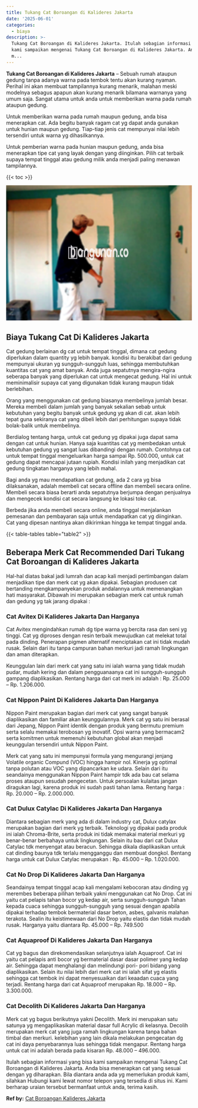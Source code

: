 ```yaml
---
title: Tukang Cat Boroangan di Kalideres Jakarta
date: '2025-06-01'
categories:
  - biaya
description: >-
  Tukang Cat Boroangan di Kalideres Jakarta. Itulah sebagian informasi yang bisa
  kami sampaikan mengenai Tukang Cat Boroangan di Kalideres Jakarta. Anda bisa
  m...
---
```


**Tukang Cat Boroangan di Kalideres Jakarta** – Sebuah rumah ataupun gedung tanpa adanya warna pada tembok tentu akan kurang nyaman. Perihal ini akan membuat tampilannya kurang menarik, malahan meski modelnya sebagus apapun akan kurang menarik bilamana warnanya yang umum saja. Sangat utama untuk anda untuk memberikan warna pada rumah ataupun gedung.

Untuk memberikan warna pada rumah maupun gedung, anda bisa menerapkan cat. Ada begitu banyak ragam cat yg dapat anda gunakan untuk hunian maupun gedung. Tiap-tiap jenis cat mempunyai nilai lebih tersendiri untuk warna yg dihasilkannya.

Untuk pemberian warna pada hunian maupun gedung, anda bisa menerapkan tipe cat yang layak dengan yang diinginkan. Pilih cat terbaik supaya tempat tinggal atau gedung milik anda menjadi paling menawan tampilannya.

{{< toc >}}

![Tukang Cat Boroangan di Kalideres Jakarta](/images/jasa-cat-murah22.png)

## Biaya Tukang Cat Di Kalideres Jakarta

Cat gedung berlainan dg cat untuk tempat tinggal, dimana cat gedung diperlukan dalam quantity yg lebih banyak. kondisi itu berakibat dari gedung mempunyai ukuran yg sungguh-sungguh luas, sehingga membutuhkan kuantitas cat yang amat banyak. Anda juga sepatutnya mengira-ngira seberapa banyak yang diperlukan cat untuk mengecat gedung. Hal ini untuk meminimalisir supaya cat yang digunakan tidak kurang maupun tidak berlebihan.

Orang yang menggunakan cat gedung biasanya membelinya jumlah besar. Mereka membeli dalam jumlah yang banyak sekalian sebab untuk kebutuhan yang begitu banyak untuk gedung yg akan di cat. akan lebih tepat guna sekiranya cat yang dibeli lebih dari perhitungan supaya tidak bolak-balik untuk membelinya.

Berdialog tentang harga, untuk cat gedung yg dipakai juga dapat sama dengan cat untuk hunian. Hanya saja kuantitas cat yg membedakan untuk kebutuhan gedung yg sangat luas dibandingi dengan rumah. Contohnya cat untuk tempat tinggal mengeluarkan harga sampai Rp. 500.000, untuk cat gedung dapat mencapai jutaan rupiah. Kondisi inilah yang menjadikan cat gedung tingkatan harganya yang lebih mahal.

Bagi anda yg mau mendapatkan cat gedung, ada 2 cara yg bisa dilaksanakan, adalah membeli cat secara offline dan membeli secara online. Membeli secara biasa berarti anda sepatutnya berjumpa dengan penjualnya dan mengecek kondisi cat secara langsung ke lokasi toko cat.

Berbeda jika anda membeli secara online, anda tinggal menjalankan pemesanan dan pembayaran saja untuk mendapatkan cat yg diinginkan. Cat yang dipesan nantinya akan dikirimkan hingga ke tempat tinggal anda.

{{< table-tables table="table2" >}}

## Beberapa Merk Cat Recommended Dari Tukang Cat Boroangan di Kalideres Jakarta

Hal-hal diatas bakal jadi lumrah dan acap kali menjadi pertimbangan dalam menjadikan tipe dan merk cat yg akan dipakai. Sebagian produsen cat bertanding mengkampanyekan produk andalannya untuk memenangkan hati masyarakat. Dibawah ini merupakan sebagian merk cat untuk rumah dan gedung yg tak jarang dipakai :

### Cat Avitex Di Kalideres Jakarta Dan Harganya

Cat Avitex mengindahkan rumah dg tipe warna yg bercita rasa dan seni yg tinggi. Cat yg diproses dengan resin terbaik mewujudkan cat melekat total pada dinding. Penerapan pigmen alternatif menciptakan cat ini tidak mudah rusak. Selain dari itu tanpa campuran bahan merkuri jadi ramah lingkungan dan aman diterapkan.

Keunggulan lain dari merk cat yang satu ini ialah warna yang tidak mudah pudar, mudah kering dan dalam pengguanaanya cat ini sungguh-sungguh gampang diaplikasikan. Rentang harga dari cat merk ini adalah : Rp. 25.000 – Rp. 1.206.000.

### Cat Nippon Paint Di Kalideres Jakarta Dan Harganya

Nippon Paint merupakan bagian dari merk cat yang sangat banyak diaplikasikan dan familiar akan keunggulannya. Merk cat yg satu ini berasal dari Jepang, Nippon Paint identik dengan produk yang bermutu premium serta selalu memakai terobosan yg inovatif. Opsi warna yang bermacam2 serta komitmen untuk memenuhi kebutuhan global akan menjadi keunggulan tersendiri untuk Nippon Paint.

Merk cat yang satu ini mempunyai formula yang mengurangi jenjang Volatile organic Compund (VOC) hingga hampir nol. Kinerja yg optimal tanpa polutan atau VOC yang dipancarkan ke udara. Selain dari itu seandainya menggunakan Nippon Paint hampir tdk ada bau cat selama proses ataupun sesudah pengecetan. Untuk persoalan kulaitas jangan diragukan lagi, karena produk ini sudah pasti tahan lama. Rentang harga : Rp. 20.000 – Rp. 2.000.000.

### Cat Dulux Catylac Di Kalideres Jakarta Dan Harganya

Diantara sebagian merk yang ada di dalam industry cat, Dulux catylax merupakan bagian dari merk yg terbaik. Teknologi yg dipakai pada produk ini ialah Chroma-Brite, serta produk ini tidak memakai material merkuri yg benar-benar berbahaya untuk lingkungan. Selain itu bau dari cat Dulux Catylac tdk menyengat atau beracun. Sehingga dikala diaplikasikan untuk cat dinding baunya tdk terlalu mengganggu dan membuat dongkol. Bentang harga untuk cat Dulux Catylac merupakan : Rp. 45.000 – Rp. 1.020.000.

### Cat No Drop Di Kalideres Jakarta Dan Harganya

Seandainya tempat tinggal acap kali mengalami kebocoran atau dinding yg merembes beberapa pilihan terbaik yakni menggunakan cat No Drop. Cat ini yaitu cat pelapis tahan bocor yg kedap air, serta sungguh-sungguh Tahan kepada cuaca sehingga sungguh-sungguh yang sesuai dengan apabila dipakai terhadap tembok bermaterial dasar beton, asbes, galvanis malahan terakota. Sealin itu keistimewaan dari No Drop yaitu elastis dan tidak mudah rusak. Harganya yaitu diantara Rp. 45.000 – Rp. 749.500

### Cat Aquaproof Di Kalideres Jakarta Dan Harganya

Cat yg bagus dan direkomendasikan selanjutnya ialah Aquaproof. Cat ini yaitu cat pelapis anti bocor yg bermaterial dasar dasar polimer yang kedap air. Sehingga dapat menghalangi dan melindungi pori- pori bidang yang diaplikasikan. Selain itu nilai lebih dari merk cat ini ialah sifat yg elastis sehingga cat tembok ini dapat menyesuaikan dari keaadan cuaca yang terjadi. Rentang harga dari cat Aquaproof merupakan Rp. 18.000 – Rp. 3.300.000.

### Cat Decolith Di Kalideres Jakarta Dan Harganya

Merk cat yg bagus berikutnya yakni Decolith. Merk ini merupakan satu satunya yg mengaplikasikan material dasar full Acrylic di kelasnya. Decolih merupakan merk cat yang juga ramah lingkungan karena tanpa bahan timbal dan merkuri. kelebihan yang lain dikala melakukan pengecatan dg cat ini daya penyebarannya luas sehingga tidak mengapur. Rentang harga untuk cat ini adalah berada pada kisaran Rp. 48.000 – 496.000.

Itulah sebagian informasi yang bisa kami sampaikan mengenai Tukang Cat Boroangan di Kalideres Jakarta. Anda bisa menerapkan cat yang sesuai dengan yg diharapkan. Bila diantara anda ada yg memerlukan produk kami, silahkan Hubungi kami lewat nomor telepon yang tersedia di situs ini. Kami berharap uraian tersebut bermanfaat untuk anda, terima kasih.

**Ref by:** [Cat Boroangan Kalideres Jakarta](https://id.wikipedia.org/wiki/Cat)
